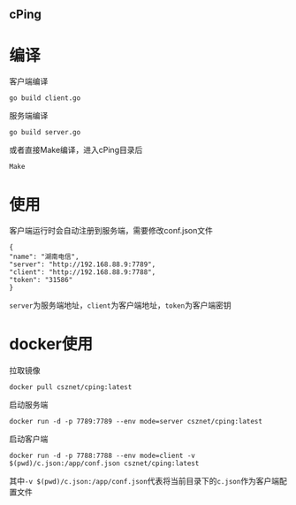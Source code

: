cPing
----

编译
==

客户端编译

    go build client.go

服务端编译

    go build server.go

或者直接Make编译，进入cPing目录后  
  
    
    Make


使用
==

客户端运行时会自动注册到服务端，需要修改conf.json文件

    {
    "name": "湖南电信",
    "server": "http://192.168.88.9:7789",
    "client": "http://192.168.88.9:7788",
    "token": "31586"
    }

`server`为服务端地址，`client`为客户端地址，`token`为客户端密钥

docker使用
==

拉取镜像  

    docker pull csznet/cping:latest

启动服务端  

    docker run -d -p 7789:7789 --env mode=server csznet/cping:latest

启动客户端  

    docker run -d -p 7788:7788 --env mode=client -v $(pwd)/c.json:/app/conf.json csznet/cping:latest

其中`-v $(pwd)/c.json:/app/conf.json`代表将当前目录下的`c.json`作为客户端配置文件